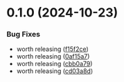 # 0.1.0 (2024-10-23)


### Bug Fixes

* worth releasing ([f15f2ce](https://github.com/olipayne/Arduino-Morse-Radio/commit/f15f2ce21881efae1c9af52cc745135cffb5ee42))
* worth releasing ([0af15a7](https://github.com/olipayne/Arduino-Morse-Radio/commit/0af15a7f92b22bd1bdedc0701963db4d51edd743))
* worth releasing ([cbb0a79](https://github.com/olipayne/Arduino-Morse-Radio/commit/cbb0a79f94fe4f5c13b1fff8ea17fccdd477f575))
* worth releasing ([cd03a8d](https://github.com/olipayne/Arduino-Morse-Radio/commit/cd03a8dc7021ee341e4d782ddd01ad7a9da0ab0b))



